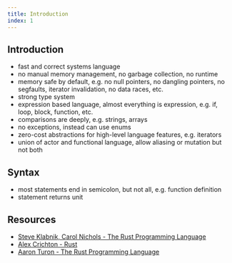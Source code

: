 ```yaml
---
title: Introduction
index: 1
---
```


## Introduction

- fast and correct systems language
- no manual memory management, no garbage collection, no runtime
- memory safe by default, e.g. no null pointers, no dangling pointers, no segfaults, iterator invalidation, no data races, etc.
- strong type system
- expression based language, almost everything is expression, e.g. if, loop, block, function, etc.
- comparisons are deeply, e.g. strings, arrays
- no exceptions, instead can use enums
- zero-cost abstractions for high-level language features, e.g. iterators
- union of actor and functional language, allow aliasing or mutation but not both



## Syntax

- most statements end in semicolon, but not all, e.g. function definition
- statement returns unit



## Resources

- [Steve Klabnik, Carol Nichols - The Rust Programming Language](https://doc.rust-lang.org/book/)
- [Alex Crichton - Rust](https://youtube.com/watch?v=agzf6ftEsLU)
- [Aaron Turon - The Rust Programming Language](https://youtube.com/watch?v=O5vzLKg7y-k)
